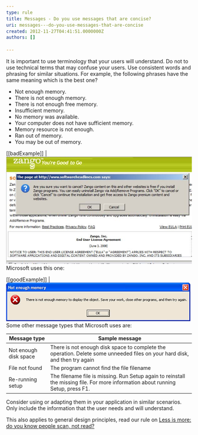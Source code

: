 ```yaml
---
type: rule
title: Messages - Do you use messages that are concise?
uri: messages---do-you-use-messages-that-are-concise
created: 2012-11-27T04:41:51.0000000Z
authors: []

---
```


It is important to use terminology that your users will understand. Do not to use technical terms that may confuse your users. Use consistent words and phrasing for similar situations. For example, the following phrases have the same meaning which is the best one?
 
- Not enough memory.
- There is not enough memory.
- There is not enough free memory.
- Insufficient memory.
- No memory was available.
- Your computer does not have sufficient memory.
- Memory resource is not enough.
- Ran out of memory.
- You may be out of memory.


[[badExample]]
| ![Is it OK to Cancel?](../../assets/Bad-MessageBoxZango.jpg)
Microsoft uses this one:

[[goodExample]]
| ![Microsoft error message is concise](../../assets/NotEnoughMemory.gif)
Some other message types that Microsoft uses are:


| Message type | Sample message |
| --- | --- |
| Not enough disk space | There is not enough disk space to complete the operation. Delete some unneeded files on your hard disk, and then try again |
| File not found | The program cannot find the file filename |
| Re-running setup | The filename file is missing. Run Setup again to reinstall the missing file. For more information about running Setup, press F1.  |


Consider using or adapting them in your application in similar scenarios. Only include the information that the user needs and will understand.

This also applies to general design principles, read our rule on [Less is more: do you know people scan, not read?](/less-is-more-do-you-know-people-scan-not-read)
